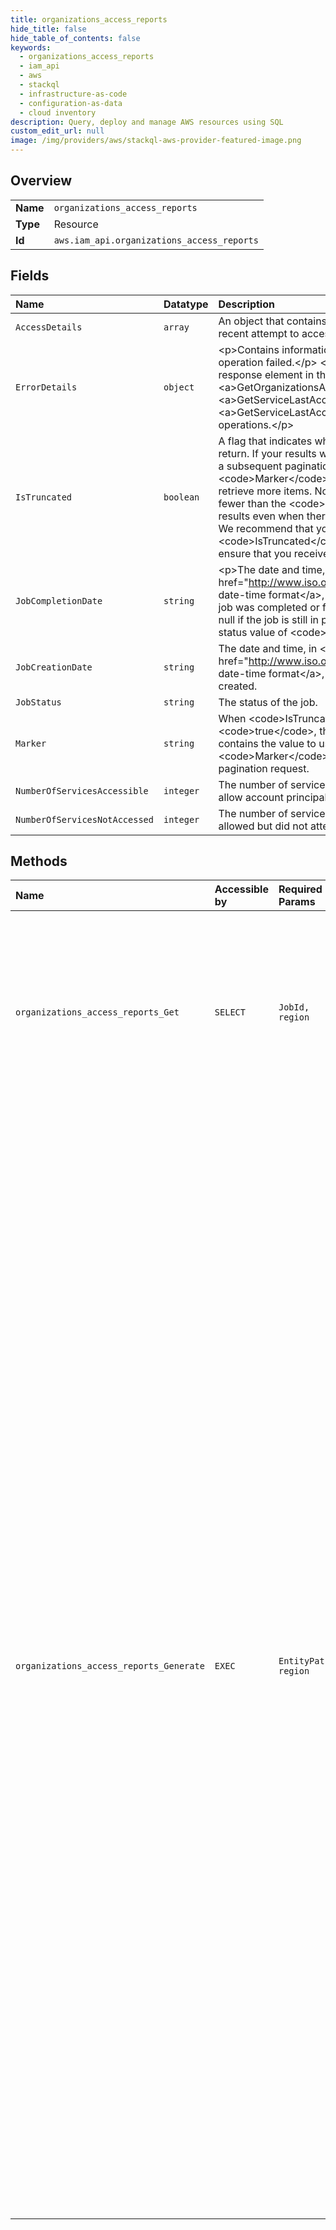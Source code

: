 ```yaml
---
title: organizations_access_reports
hide_title: false
hide_table_of_contents: false
keywords:
  - organizations_access_reports
  - iam_api
  - aws    
  - stackql
  - infrastructure-as-code
  - configuration-as-data
  - cloud inventory
description: Query, deploy and manage AWS resources using SQL
custom_edit_url: null
image: /img/providers/aws/stackql-aws-provider-featured-image.png
---
```

  
    

## Overview
<table><tbody>
<tr><td><b>Name</b></td><td><code>organizations_access_reports</code></td></tr>
<tr><td><b>Type</b></td><td>Resource</td></tr>
<tr><td><b>Id</b></td><td><code>aws.iam_api.organizations_access_reports</code></td></tr>
</tbody></table>

## Fields
| Name | Datatype | Description |
|:-----|:---------|:------------|
| `AccessDetails` | `array` | An object that contains details about the most recent attempt to access the service. |
| `ErrorDetails` | `object` | &lt;p&gt;Contains information about the reason that the operation failed.&lt;/p&gt; &lt;p&gt;This data type is used as a response element in the &lt;a&gt;GetOrganizationsAccessReport&lt;/a&gt;, &lt;a&gt;GetServiceLastAccessedDetails&lt;/a&gt;, and &lt;a&gt;GetServiceLastAccessedDetailsWithEntities&lt;/a&gt; operations.&lt;/p&gt; |
| `IsTruncated` | `boolean` | A flag that indicates whether there are more items to return. If your results were truncated, you can make a subsequent pagination request using the &lt;code&gt;Marker&lt;/code&gt; request parameter to retrieve more items. Note that IAM might return fewer than the &lt;code&gt;MaxItems&lt;/code&gt; number of results even when there are more results available. We recommend that you check &lt;code&gt;IsTruncated&lt;/code&gt; after every call to ensure that you receive all your results. |
| `JobCompletionDate` | `string` | &lt;p&gt;The date and time, in &lt;a href="http://www.iso.org/iso/iso8601"&gt;ISO 8601 date-time format&lt;/a&gt;, when the generated report job was completed or failed.&lt;/p&gt; &lt;p&gt;This field is null if the job is still in progress, as indicated by a job status value of &lt;code&gt;IN_PROGRESS&lt;/code&gt;.&lt;/p&gt; |
| `JobCreationDate` | `string` | The date and time, in &lt;a href="http://www.iso.org/iso/iso8601"&gt;ISO 8601 date-time format&lt;/a&gt;, when the report job was created. |
| `JobStatus` | `string` | The status of the job. |
| `Marker` | `string` | When &lt;code&gt;IsTruncated&lt;/code&gt; is &lt;code&gt;true&lt;/code&gt;, this element is present and contains the value to use for the &lt;code&gt;Marker&lt;/code&gt; parameter in a subsequent pagination request. |
| `NumberOfServicesAccessible` | `integer` | The number of services that the applicable SCPs allow account principals to access. |
| `NumberOfServicesNotAccessed` | `integer` | The number of services that account principals are allowed but did not attempt to access. |
## Methods
| Name | Accessible by | Required Params | Description |
|:-----|:--------------|:----------------|:------------|
| `organizations_access_reports_Get` | `SELECT` | `JobId, region` | &lt;p&gt;Retrieves the service last accessed data report for Organizations that was previously generated using the &lt;code&gt; &lt;a&gt;GenerateOrganizationsAccessReport&lt;/a&gt; &lt;/code&gt; operation. This operation retrieves the status of your report job and the report contents.&lt;/p&gt; &lt;p&gt;Depending on the parameters that you passed when you generated the report, the data returned could include different information. For details, see &lt;a&gt;GenerateOrganizationsAccessReport&lt;/a&gt;.&lt;/p&gt; &lt;p&gt;To call this operation, you must be signed in to the management account in your organization. SCPs must be enabled for your organization root. You must have permissions to perform this operation. For more information, see &lt;a href="https://docs.aws.amazon.com/IAM/latest/UserGuide/access_policies_access-advisor.html"&gt;Refining permissions using service last accessed data&lt;/a&gt; in the &lt;i&gt;IAM User Guide&lt;/i&gt;.&lt;/p&gt; &lt;p&gt;For each service that principals in an account (root users, IAM users, or IAM roles) could access using SCPs, the operation returns details about the most recent access attempt. If there was no attempt, the service is listed without details about the most recent attempt to access the service. If the operation fails, it returns the reason that it failed.&lt;/p&gt; &lt;p&gt;By default, the list is sorted by service namespace.&lt;/p&gt; |
| `organizations_access_reports_Generate` | `EXEC` | `EntityPath, region` | &lt;p&gt;Generates a report for service last accessed data for Organizations. You can generate a report for any entities (organization root, organizational unit, or account) or policies in your organization.&lt;/p&gt; &lt;p&gt;To call this operation, you must be signed in using your Organizations management account credentials. You can use your long-term IAM user or root user credentials, or temporary credentials from assuming an IAM role. SCPs must be enabled for your organization root. You must have the required IAM and Organizations permissions. For more information, see &lt;a href="https://docs.aws.amazon.com/IAM/latest/UserGuide/access_policies_access-advisor.html"&gt;Refining permissions using service last accessed data&lt;/a&gt; in the &lt;i&gt;IAM User Guide&lt;/i&gt;.&lt;/p&gt; &lt;p&gt;You can generate a service last accessed data report for entities by specifying only the entity's path. This data includes a list of services that are allowed by any service control policies (SCPs) that apply to the entity.&lt;/p&gt; &lt;p&gt;You can generate a service last accessed data report for a policy by specifying an entity's path and an optional Organizations policy ID. This data includes a list of services that are allowed by the specified SCP.&lt;/p&gt; &lt;p&gt;For each service in both report types, the data includes the most recent account activity that the policy allows to account principals in the entity or the entity's children. For important information about the data, reporting period, permissions required, troubleshooting, and supported Regions see &lt;a href="https://docs.aws.amazon.com/IAM/latest/UserGuide/access_policies_access-advisor.html"&gt;Reducing permissions using service last accessed data&lt;/a&gt; in the &lt;i&gt;IAM User Guide&lt;/i&gt;.&lt;/p&gt; &lt;important&gt; &lt;p&gt;The data includes all attempts to access Amazon Web Services, not just the successful ones. This includes all attempts that were made using the Amazon Web Services Management Console, the Amazon Web Services API through any of the SDKs, or any of the command line tools. An unexpected entry in the service last accessed data does not mean that an account has been compromised, because the request might have been denied. Refer to your CloudTrail logs as the authoritative source for information about all API calls and whether they were successful or denied access. For more information, see &lt;a href="https://docs.aws.amazon.com/IAM/latest/UserGuide/cloudtrail-integration.html"&gt;Logging IAM events with CloudTrail&lt;/a&gt; in the &lt;i&gt;IAM User Guide&lt;/i&gt;.&lt;/p&gt; &lt;/important&gt; &lt;p&gt;This operation returns a &lt;code&gt;JobId&lt;/code&gt;. Use this parameter in the &lt;code&gt; &lt;a&gt;GetOrganizationsAccessReport&lt;/a&gt; &lt;/code&gt; operation to check the status of the report generation. To check the status of this request, use the &lt;code&gt;JobId&lt;/code&gt; parameter in the &lt;code&gt; &lt;a&gt;GetOrganizationsAccessReport&lt;/a&gt; &lt;/code&gt; operation and test the &lt;code&gt;JobStatus&lt;/code&gt; response parameter. When the job is complete, you can retrieve the report.&lt;/p&gt; &lt;p&gt;To generate a service last accessed data report for entities, specify an entity path without specifying the optional Organizations policy ID. The type of entity that you specify determines the data returned in the report.&lt;/p&gt; &lt;ul&gt; &lt;li&gt; &lt;p&gt; &lt;b&gt;Root&lt;/b&gt; – When you specify the organizations root as the entity, the resulting report lists all of the services allowed by SCPs that are attached to your root. For each service, the report includes data for all accounts in your organization except the management account, because the management account is not limited by SCPs.&lt;/p&gt; &lt;/li&gt; &lt;li&gt; &lt;p&gt; &lt;b&gt;OU&lt;/b&gt; – When you specify an organizational unit (OU) as the entity, the resulting report lists all of the services allowed by SCPs that are attached to the OU and its parents. For each service, the report includes data for all accounts in the OU or its children. This data excludes the management account, because the management account is not limited by SCPs.&lt;/p&gt; &lt;/li&gt; &lt;li&gt; &lt;p&gt; &lt;b&gt;management account&lt;/b&gt; – When you specify the management account, the resulting report lists all Amazon Web Services services, because the management account is not limited by SCPs. For each service, the report includes data for only the management account.&lt;/p&gt; &lt;/li&gt; &lt;li&gt; &lt;p&gt; &lt;b&gt;Account&lt;/b&gt; – When you specify another account as the entity, the resulting report lists all of the services allowed by SCPs that are attached to the account and its parents. For each service, the report includes data for only the specified account.&lt;/p&gt; &lt;/li&gt; &lt;/ul&gt; &lt;p&gt;To generate a service last accessed data report for policies, specify an entity path and the optional Organizations policy ID. The type of entity that you specify determines the data returned for each service.&lt;/p&gt; &lt;ul&gt; &lt;li&gt; &lt;p&gt; &lt;b&gt;Root&lt;/b&gt; – When you specify the root entity and a policy ID, the resulting report lists all of the services that are allowed by the specified SCP. For each service, the report includes data for all accounts in your organization to which the SCP applies. This data excludes the management account, because the management account is not limited by SCPs. If the SCP is not attached to any entities in the organization, then the report will return a list of services with no data.&lt;/p&gt; &lt;/li&gt; &lt;li&gt; &lt;p&gt; &lt;b&gt;OU&lt;/b&gt; – When you specify an OU entity and a policy ID, the resulting report lists all of the services that are allowed by the specified SCP. For each service, the report includes data for all accounts in the OU or its children to which the SCP applies. This means that other accounts outside the OU that are affected by the SCP might not be included in the data. This data excludes the management account, because the management account is not limited by SCPs. If the SCP is not attached to the OU or one of its children, the report will return a list of services with no data.&lt;/p&gt; &lt;/li&gt; &lt;li&gt; &lt;p&gt; &lt;b&gt;management account&lt;/b&gt; – When you specify the management account, the resulting report lists all Amazon Web Services services, because the management account is not limited by SCPs. If you specify a policy ID in the CLI or API, the policy is ignored. For each service, the report includes data for only the management account.&lt;/p&gt; &lt;/li&gt; &lt;li&gt; &lt;p&gt; &lt;b&gt;Account&lt;/b&gt; – When you specify another account entity and a policy ID, the resulting report lists all of the services that are allowed by the specified SCP. For each service, the report includes data for only the specified account. This means that other accounts in the organization that are affected by the SCP might not be included in the data. If the SCP is not attached to the account, the report will return a list of services with no data.&lt;/p&gt; &lt;/li&gt; &lt;/ul&gt; &lt;note&gt; &lt;p&gt;Service last accessed data does not use other policy types when determining whether a principal could access a service. These other policy types include identity-based policies, resource-based policies, access control lists, IAM permissions boundaries, and STS assume role policies. It only applies SCP logic. For more about the evaluation of policy types, see &lt;a href="https://docs.aws.amazon.com/IAM/latest/UserGuide/reference_policies_evaluation-logic.html#policy-eval-basics"&gt;Evaluating policies&lt;/a&gt; in the &lt;i&gt;IAM User Guide&lt;/i&gt;.&lt;/p&gt; &lt;/note&gt; &lt;p&gt;For more information about service last accessed data, see &lt;a href="https://docs.aws.amazon.com/IAM/latest/UserGuide/access_policies_access-advisor.html"&gt;Reducing policy scope by viewing user activity&lt;/a&gt; in the &lt;i&gt;IAM User Guide&lt;/i&gt;.&lt;/p&gt; |
